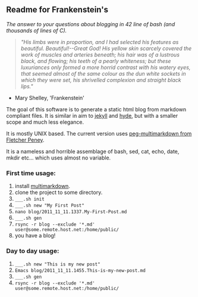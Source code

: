 ## Readme for Frankenstein's 

_The answer to your questions about blogging in 42 line of bash (and
thousands of lines of C)._

>_"His limbs were in proportion, and I had selected his features as
beautiful. Beautiful!--Great God! His yellow skin scarcely covered the
work of muscles and arteries beneath; his hair was of a lustrous
black, and flowing; his teeth of a pearly whiteness; but these
luxuriances only formed a more horrid contrast with his watery eyes,
that seemed almost of the same colour as the dun white sockets in
which they were set, his shrivelled complexion and straight black
lips."_ 
- Mary Shelley, 'Frankenstein'

The goal of this software is to generate a static html blog from
markdown compliant files. It is similar in aim to [jekyll][] and
[hyde][], but with a smaller scope and much less elegance.

It is mostly UNIX based. The current version uses [peg-multimarkdown from
Fletcher Peney][mmd]. 

It is a nameless and horrible assemblage of bash, sed, cat, echo, date, mkdir
etc... which uses almost no variable.

### First time usage:

1. install [multimarkdown][mmd].
2. clone the project to some directory.
3. `___.sh init`
4. `___.sh new "My First Post"`
5. `nano blog/2011_11_11.1337.My-First-Post.md`
6. `___.sh gen`
7. `rsync -r blog --exclude '*.md' user@some.remote.host.net:/home/public/`
8. you have a blog!

### Day to day usage:

1. `___.sh new "This is my new post"`
2. `Emacs blog/2011_11_11.1455.This-is-my-new-post.md`
3. `___.sh gen`
4. `rsync -r blog --exclude '*.md' user@some.remote.host.net:/home/public/`

[mmd]:http://fletcherpenney.net/multimarkdown/
[jekyll]:http://jekyllrb.com/
[hyde]:http://ringce.com/hyde
